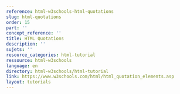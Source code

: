 ```yaml
---
reference: html-w3schools-html-quotations
slug: html-quotations
order: 15
part: ''
concept_reference: ''
title: HTML Quotations
description: ''
sujets: ''
resource_categories: html-tutorial
ressource: html-w3schools
language: en
directory: html-w3schools/html-tutorial
link: https://www.w3schools.com/html/html_quotation_elements.asp
layout: tutorials
---
```

